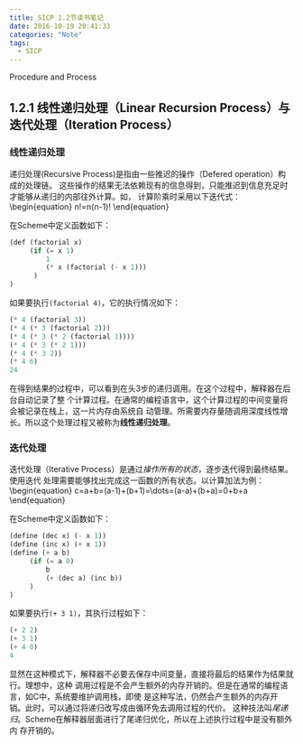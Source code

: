 ```yaml
---
title: SICP 1.2节读书笔记
date: 2016-10-19 20:41:33
categories: "Note"
tags:
  - SICP
---
```

Procedure and Process
<!--more-->

## 1.2.1 线性递归处理（Linear Recursion Process）与迭代处理（Iteration Process）
### 线性递归处理
递归处理(Recursive Process)是指由一些推迟的操作（Defered operation）构成的处理链。
这些操作的结果无法依赖现有的信息得到，只能推迟到信息充足时才能够从递归的内部往外计算。如，
计算阶乘时采用以下迭代式：
\begin{equation}
n!=n(n-1)!
\end{equation}

在Scheme中定义函数如下：

``` lisp
(def (factorial x)
     (if (= x 1)
         1
         (* x (factorial (- x 1)))
      )
)
```

如果要执行`(factorial 4)`，它的执行情况如下：
```lisp
(* 4 (factorial 3))
(* 4 (* 3 (factorial 2)))
(* 4 (* 3 (* 2 (factorial 1))))
(* 4 (* 3 (* 2 1)))
(* 4 (* 3 2))
(* 4 6)
24
```

在得到结果的过程中，可以看到在头3步的递归调用。在这个过程中，解释器在后台自动记录了整
个计算过程。在通常的编程语言中，这个计算过程的中间变量将会被记录在栈上，这一片内存由系统自
动管理。所需要内存量随调用深度线性增长。所以这个处理过程又被称为**线性递归处理**。

### 迭代处理
迭代处理（Iterative Process）是通过*操作所有的状态*，逐步迭代得到最终结果。使用迭代
处理需要能够找出完成这一函数的所有状态。以计算加法为例：
\begin{equation}
c=a+b=(a-1)+(b+1)=\dots=(a-a)+(b+a)=0+b+a
\end{equation}

在Scheme中定义函数如下：
```lisp
(define (dec x) (- x 1))
(define (inc x) (+ x 1))
(define (+ a b)
     (if (= a 0)
         b
         (+ (dec a) (inc b))
     )
)
```

如果要执行`(+ 3 1)`，其执行过程如下：
```lisp
(+ 2 2)
(+ 3 1)
(+ 4 0)
4
```

显然在这种模式下，解释器不必要去保存中间变量，直接将最后的结果作为结果就行。理想中，这种
调用过程是不会产生额外的内存开销的。但是在通常的编程语言，如C中，系统要维护调用栈，即使
是这种写法，仍然会产生额外的内存开销。此时，可以通过将递归改写成由循环免去调用过程的代价。
这种技法叫*尾递归*。Scheme在解释器层面进行了尾递归优化，所以在上述执行过程中是没有额外内
存开销的。
